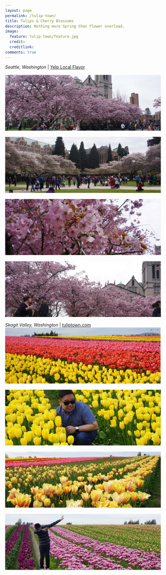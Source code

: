 ```yaml
---
layout: page
permalink: /tulip-town/
title: Tulips & Cherry Blossoms
description: Nothing more Spring than flower overload.
image:
  feature: tulip-town/feature.jpg
  credit: 
  creditlink: 
comments: true
---
```

*Seattle, Washington* | 
<a href="http://www.yelp.com/biz/cherry-blossoms-university-of-washington-seattle">Yelp Local Flavor</a>
<br><br>
<img src="/images/tulip-town/UW-4.jpg">
<br><br>
<img src="/images/tulip-town/UW-1.jpg">
<br><br>
<img src="/images/tulip-town/UW-2.jpg">
<br><br>
<img src="/images/tulip-town/UW-3.jpg">
<br>

*Skagit Valley, Washington* | 
<a href="http://tuliptown.com/wordpress/">tuliptown.com</a>
<br>
<img src="/images/tulip-town/feature.old.jpg">
<br><br>
<img src="/images/tulip-town/yellow-tulip.jpg">
<br><br>
<img src="/images/tulip-town/orangellow-tulip.jpg">
<br><br>
<img src="/images/tulip-town/purple-tulip.jpg">

